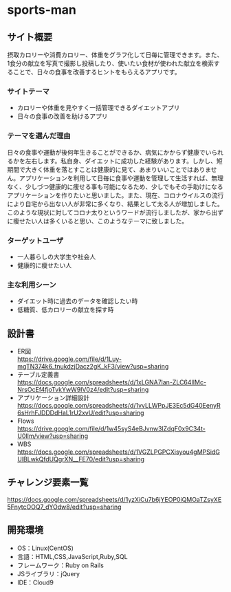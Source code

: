 # sports-man

## サイト概要
摂取カロリーや消費カロリー、体重をグラフ化して日毎に管理できます。また、1食分の献立を写真で撮影し投稿したり、使いたい食材が使われた献立を検索することで、日々の食事を改善するヒントをもらえるアプリです。

### サイトテーマ
* カロリーや体重を見やすく一括管理できるダイエットアプリ
* 日々の食事の改善を助けるアプリ

### テーマを選んだ理由
日々の食事や運動が後何年生きることができるか、病気にかからず健康でいられるかを左右します。私自身、ダイエットに成功した経験があります。しかし、短期間で大きく体重を落とすことは健康的に見て、あまりいいことではありません。アプリケーションを利用して日毎に食事や運動を管理して生活すれば、無理なく、少しづつ健康的に痩せる事も可能になるため、少しでもその手助けになるアプリケーションを作りたいと思いました。また、現在、コロナウイルスの流行により自宅から出ない人が非常に多くなり、結果として太る人が増加しました。このような現状に対してコロナ太りというワードが流行しましたが、家から出ずに痩せたい人は多くいると思い、このようなテーマに致しました。

### ターゲットユーザ
* 一人暮らしの大学生や社会人
* 健康的に痩せたい人

### 主な利用シーン
* ダイエット時に過去のデータを確認したい時
* 低糖質、低カロリーの献立を探す時

## 設計書
* ER図　　　　　　　　　　　　　　　　　　　　　　　　　　　　　　https://drive.google.com/file/d/1Luy-mgTN374k6_tnukdzjDacz2gK_kF3/view?usp=sharing
* テーブル定義書　　　　　　　　　　　　　　　　　　　　　　　　　https://docs.google.com/spreadsheets/d/1xLGNA7lan-ZLC64IlMc-NrsOcEf4fjoTvkYwW9IV0z4/edit?usp=sharing
* アプリケーション詳細設計　　　　　　　　　　　　　　　　　　　　https://docs.google.com/spreadsheets/d/1vvLLWPpJE3Ec5dG40EenyR6sHrhFJDDDdHaL1rU2xvU/edit?usp=sharing
* Flows　　　　　　　　　　　　　　　　　　　　　　　　　　　　 　https://drive.google.com/file/d/1w45syS4eBJvnw3lZdqF0x9C34t-U0lIm/view?usp=sharing
* WBS　　　　　　　　　　　　　　　　　　　　　　　　　　　　　 https://docs.google.com/spreadsheets/d/1VGZLPGPCXisyou4gMPSidGUlBLwkQfdUQgrXN__FE70/edit?usp=sharing

## チャレンジ要素一覧
https://docs.google.com/spreadsheets/d/1yzXiCu7b6jYEOP0iQMOaTZsyXE5FnytcOOQ7_dYOdw8/edit?usp=sharing

## 開発環境
- OS：Linux(CentOS)
- 言語：HTML,CSS,JavaScript,Ruby,SQL
- フレームワーク：Ruby on Rails
- JSライブラリ：jQuery
- IDE：Cloud9
